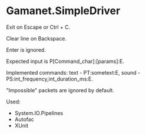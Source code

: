 # Gamanet.SimpleDriver
Exit on Escape or Ctrl + C.

Clear line on Backspace.

Enter is ignored.

Expected input is P[Command_char]:[params]:E.

Implemented commands: text - PT:sometext:E, sound - PS:int_frequency,int_duration_ms:E.

"Impossible" packets are ignored by default.

Used:
* System.IO.Pipelines
* Autofac
* XUnit
